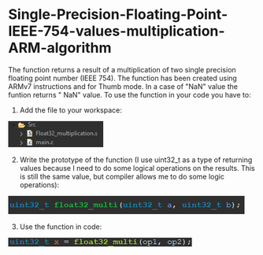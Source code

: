 # Single-Precision-Floating-Point-IEEE-754-values-multiplication-ARM-algorithm
The function returns a result of a multiplication of two single precision floating point number (IEEE 754). The function has been created using ARMv7 instructions and for Thumb mode. In a case of "NaN" value the funtion returns " NaN" value.
To use the function in your code you have to:
1) Add the file to your workspace:

![](images/workspace.png)

2) Write the prototype of the function (I use uint32_t as a type of returning values because I need to do some logical operations on the results. This is still the same value, but compiler allows me to do some logic operations):

![](images/prototype.png)

3) Use the function in code:

 ![](images/usage.png)
